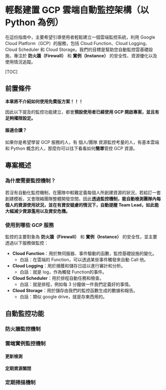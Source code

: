 <h1> 輕鬆建置 GCP 雲端自動監控架構（以 Python 為例） </h1>

在這份指南中，主要希望引導使用者輕鬆建立一個雲端監控系統，利用 Google Cloud Platform（GCP）的服務，包括 Cloud Function、Cloud Logging、Cloud Scheduler 和 Cloud Storage。我們的目標是幫助您自動監控雲基礎設施，專注於 **防火牆（Firewall）** 和 **實例（Instance）** 的安全性、資源優化以及使用情況追蹤。

[TOC]

## 前置條件

**本章將不介紹如何使用免費版方案！！！**

因此以下提及的監控功能建立，都會**預設使用者已經使用 GCP 開啟專案，並且有足夠權限設定。**

#### 誰適合讀？

如果你是希望學習 GCP 服務的人，有 個人/團隊 資源監控考量的人，有基本雲端和 Python 概念的人，那麼你可以往下看看如何**簡單**管控 GCP 資源。

## 專案概述

### 為什麼需要監控機制？

若沒有自動化監控機制，在團隊中較難定義每個人所創建資源的狀況，若給訂一套創建模板，又會限縮團隊整體開發空間，因此**透過監控機制，能自動檢測團隊內每個人的資源使用狀況，並在有資安疑慮的情況下，自動提醒 Team Lead，如此能大幅減少資源濫用以及資安危機。**

### 使用到哪些 GCP 服務

監控的主要對象為 **防火牆（Firewall）** 和 **實例（Instance）** 的安全性，並主要透過以下服務做監控：

- **Cloud Function**：用於無伺服器、事件驅動的函數，監控基礎設施的變化。
  - 白話：在雲端的 Function，可以透過某些事件觸發來自動 Call 他。
- **Cloud Logging**：用於捕獲和儲存日誌以進行審計和分析。
  - 白話：就是 log，作為觸發 Function的事件。
- **Cloud Scheduler**：用於排程自動任務和檢查。
  - 白話：就是排程，例如每 3 分鐘做一件我們定義好的事情。
- **Cloud Storage**：用於儲存由我們的監控函數生成的數據和報告。
  - 白話：類似 google drive，就是存東西用的。


## 自動監控功能

### 防火牆監控機制

### 雲端實例監控機制

#### 更新檢測

#### 定期資源關閉


### 定期掃描機制



